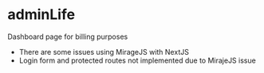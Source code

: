 # adminLife
Dashboard page for billing purposes
* There are some issues using MirageJS with NextJS
* Login form and protected routes not implemented due to MirajeJS issue
